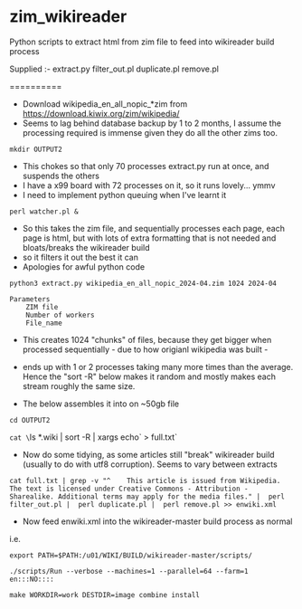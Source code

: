 # zim_wikireader
Python scripts to extract html from zim file to feed into wikireader build process

Supplied :-
	extract.py
	filter_out.pl
	duplicate.pl
	remove.pl

==========

- Download wikipedia_en_all_nopic_*zim from  https://download.kiwix.org/zim/wikipedia/
- Seems to lag behind database backup by 1 to 2 months, I assume the processing required is immense given they do all the other zims too.

`mkdir OUTPUT2`

- This chokes so that only 70 processes extract.py run at once, and suspends the others
- I have a x99 board with 72 processes on it, so it runs lovely... ymmv
- I need to implement python queuing when I've learnt it

`perl watcher.pl &`


- So this takes the zim file, and sequentially processes each page, each page is html, but with lots of extra formatting that is not needed and bloats/breaks the wikireader build
- so it filters it out the best it can
- Apologies for awful python code


`python3 extract.py wikipedia_en_all_nopic_2024-04.zim 1024 2024-04`

	Parameters 
		ZIM file
		Number of workers
		File_name

- This creates 1024 "chunks" of files, because they get bigger when processed sequentially - due to how origianl wikipedia was built -
- ends up with 1 or 2 processes taking many more times than the average.  Hence the "sort -R" below makes it random and mostly makes each stream roughly the same size.

- The below assembles it into on ~50gb file

`cd OUTPUT2`

`cat \`ls *.wiki | sort -R | xargs echo\` > full.txt`

- Now do some tidying, as some articles still "break" wikireader build (usually to do with utf8 corruption).  Seems to vary between extracts

`cat full.txt | grep -v "^    This article is issued from Wikipedia. The text is licensed under Creative Commons - Attribution - Sharealike. Additional terms may apply for the media files." |  perl filter_out.pl |  perl duplicate.pl |  perl remove.pl >> enwiki.xml`

- Now feed enwiki.xml into the wikireader-master build process as normal

i.e.

`export PATH=$PATH:/u01/WIKI/BUILD/wikireader-master/scripts/`

`./scripts/Run --verbose --machines=1 --parallel=64 --farm=1 en:::NO::::`

`make WORKDIR=work DESTDIR=image combine install`

